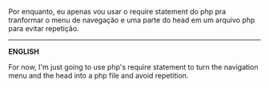 ﻿Por enquanto, eu apenas vou usar o require statement do php pra tranformar o menu de navegação e uma parte do head em um arquivo php para evitar repetição.

<hr>
<b>ENGLISH</b>

For now, I'm just going to use php's require statement to turn the navigation menu and the head into a php file and avoid repetition.